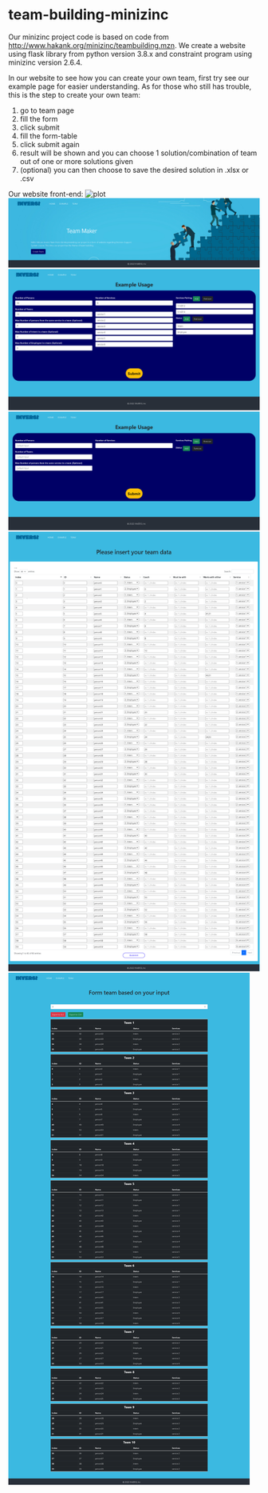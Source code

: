# team-building-minizinc

Our minizinc project code is based on code from http://www.hakank.org/minizinc/teambuilding.mzn.
We create a website using flask library from python version 3.8.x and constraint program using minizinc version 2.6.4.

In our website to see how you can create your own team, first try see our example page for easier understanding. As for those who still has trouble, this is the step to create your own team: 
1. go to team page 
2. fill the form 
3. click submit
4. fill the form-table
5. click submit again
6. result will be shown and you can choose 1 solution/combination of team out of one or more solutions given 
7. (optional) you can then choose to save the desired solution in .xlsx or .csv


Our website front-end:
![plot](./directory_1/directory_2/.../directory_n/plot.png)
![home](./static/readme/127.0.0.1_5000_.png)
![form-team-example](./static/readme/127.0.0.1_5000_form-team-example.png)
![form-team](./static/readme/127.0.0.1_5000_form-team.png)
![form-table](./static/readme/127.0.0.1_5000_form-table-example.png)
![result](./static/readme/127.0.0.1_5000_form-table.png)

